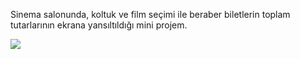 Sinema salonunda, koltuk ve film seçimi ile beraber biletlerin toplam tutarlarının ekrana yansıltıldığı mini projem.

![](p13sinema.gif)

